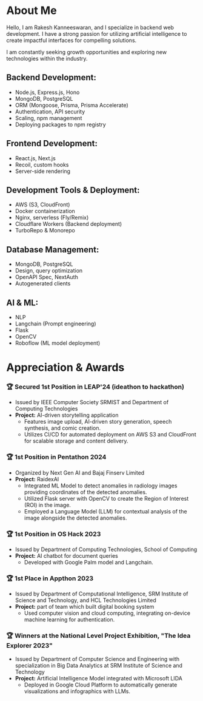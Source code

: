 # About Me

Hello, I am Rakesh Kanneeswaran, and I specialize in backend web development. I have a strong passion for utilizing artificial intelligence to create impactful interfaces for compelling solutions. 

I am constantly seeking growth opportunities and exploring new technologies within the industry.

## Backend Development:
- Node.js, Express.js, Hono
- MongoDB, PostgreSQL
- ORM (Mongoose, Prisma, Prisma Accelerate)
- Authentication, API security
- Scaling, npm management
- Deploying packages to npm registry

## Frontend Development:
- React.js, Next.js
- Recoil, custom hooks
- Server-side rendering

## Development Tools & Deployment:
- AWS (S3, CloudFront)
- Docker containerization
- Nginx, serverless (Fly/Remix)
- Cloudflare Workers (Backend deployment)
- TurboRepo & Monorepo 

## Database Management:
- MongoDB, PostgreSQL
- Design, query optimization
- OpenAPI Spec, NextAuth
- Autogenerated clients

## AI & ML:
- NLP
- Langchain (Prompt engineering)
- Flask
- OpenCV
- Roboflow (ML model deployment)

# Appreciation & Awards

### 🏆 Secured 1st Position in LEAP'24 (ideathon to hackathon)
- Issued by IEEE Computer Society SRMIST and Department of Computing Technologies
- **Project:** AI-driven storytelling application
  - Features image upload, AI-driven story generation, speech synthesis, and comic creation.
  - Utilizes CI/CD for automated deployment on AWS S3 and CloudFront for scalable storage and content delivery.

### 🏆 1st Position in Pentathon 2024
- Organized by Next Gen AI and Bajaj Finserv Limited
- **Project:** RaidexAI
  - Integrated ML Model to detect anomalies in radiology images providing coordinates of the detected anomalies.
  - Utilized Flask server with OpenCV to create the Region of Interest (ROI) in the image.
  - Employed a Language Model (LLM) for contextual analysis of the image alongside the detected anomalies.

### 🏆 1st Position in OS Hack 2023
- Issued by Department of Computing Technologies, School of Computing
- **Project:** AI chatbot for document queries
  - Developed with Google Palm model and Langchain.

### 🏆 1st Place in Appthon 2023
- Issued by Department of Computational Intelligence, SRM Institute of Science and Technology, and HCL Technologies Limited
- **Project:** part of team which built digital booking system
  - Used computer vision and cloud computing, integrating on-device machine learning for authentication.

### 🏆 Winners at the National Level Project Exhibition, "The Idea Explorer 2023"
- Issued by Department of Computer Science and Engineering with specialization in Big Data Analytics at SRM Institute of Science and Technology
- **Project:** Artificial Intelligence Model integrated with Microsoft LIDA
  - Deployed in Google Cloud Platform to automatically generate visualizations and infographics with LLMs.


